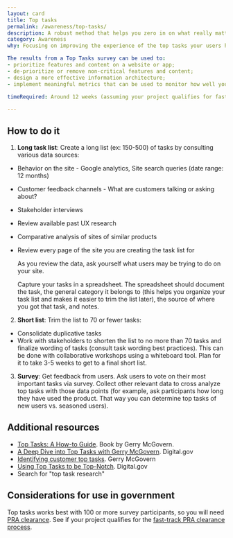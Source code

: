 ```yaml
---
layout: card
title: Top tasks
permalink: /awareness/top-tasks/
description: A robust method that helps you zero in on what really matters to a majority of your users. Ultimately, it helps you identify a short list of 10 or fewer tasks that users are trying to get done on your site, as well as identify their less important tasks (i.e. “tiny tasks”).
category: Awareness
why: Focusing on improving the experience of the top tasks your users have on your site means you will be serving most of your users well. This method is great for lean teams who need to know where to focus their energy when it comes to improving UX. 

The results from a Top Tasks survey can be used to:
- prioritize features and content on a website or app;
- de-prioritize or remove non-critical features and content;
- design a more effective information architecture;
- implement meaningful metrics that can be used to monitor how well your top tasks perform over time.

timeRequired: Around 12 weeks (assuming your project qualifies for fast-track PRA clearance).

---
```


## How to do it

1. **Long task list**: Create a long list (ex: 150-500) of tasks by consulting various data sources:
  - Behavior on the site - Google analytics, Site search queries (date range: 12 months) 
  - Customer feedback channels - What are customers talking or asking about?
  - Stakeholder interviews 
  - Review available past UX research
  - Comparative analysis of sites of similar products
  - Review every page of the site you are creating the task list for

    As you review the data, ask yourself what users may be trying to do on your site. 
  
    Capture your tasks in a spreadsheet. The spreadsheet should document the task, the general category it belongs to (this helps you organize your task list and makes it easier to trim the list later), the source of where you got that task, and notes.

2. **Short list**: Trim the list to 70 or fewer tasks:
  - Consolidate duplicative tasks
  - Work with stakeholders to shorten the list to no more than 70 tasks and finalize wording of tasks (consult task wording best practices). This can be done with collaborative workshops using a whiteboard tool.
    Plan for it to take 3-5 weeks to get to a final short list.

3. **Survey**: Get feedback from users. Ask users to vote on their most important tasks via survey. Collect other relevant data to cross analyze top tasks with those data points (for example, ask participants how long they have used the product. That way you can determine top tasks of new users vs. seasoned users).

<section class="method--section method--section--additional-resources" markdown="1">  

## Additional resources  

- [Top Tasks: A How-to Guide](https://www.amazon.com/Top-Tasks-How-Gerry-McGovern/dp/1916444601). Book by Gerry McGovern.
- [A Deep Dive into Top Tasks with Gerry McGovern](https://digital.gov/event/2018/04/11/a-deep-dive-into-top-tasks-with-gerry-mcgovern/). Digital.gov
- [Identifying customer top tasks](https://medium.com/@gerrymcgovern/identifying-customer-top-tasks-ee228206b6ed). Gerry McGovern
- [Using Top Tasks to be Top-Notch](https://digital.gov/2014/07/02/using-top-tasks-to-be-top-notch-federal-reserve-board-usability-case-study/). Digital.gov
- Search for "top task research"
</section>

<section class="method--section method--section--government-considerations" markdown="1" >

## Considerations for use in government  

Top tasks works best with 100 or more survey participants, so you will need [PRA clearance](https://pra.digital.gov/). See if your project qualifies for the [fast-track PRA clearance process](https://digital.gov/resources/paperwork-reduction-act-fast-track-process/).
</section>

